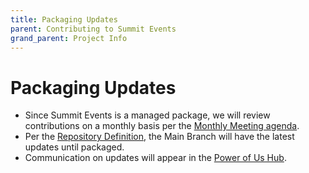 ```yaml
---
title: Packaging Updates
parent: Contributing to Summit Events
grand_parent: Project Info
---
```


# Packaging Updates
* Since Summit Events is a managed package, we will review contributions on a monthly basis per the [Monthly Meeting agenda](https://sfdo-community-sprints.github.io/summit-events-app-documentation/docs/project-info/process-repo-definition/monthly-meetings/).
* Per the [Repository Definition](https://sfdo-community-sprints.github.io/summit-events-app-documentation/docs/project-info/process-repo-definition/repository-definitions/#summit-events-repo), the Main Branch will have the latest updates until packaged.
* Communication on updates will appear in the [Power of Us Hub](https://trailhead.salesforce.com/trailblazer-community/groups/0F94S000000kHi2SAE?tab=discussion&sort=LAST_MODIFIED_DATE_DESC).
